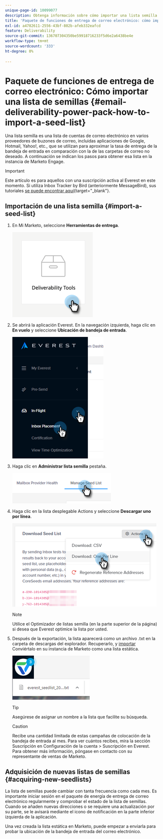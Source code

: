 ```yaml
---
unique-page-id: 10099077
description: Obtenga información sobre cómo importar una lista semilla en la instancia de Marketo Engage.
title: 'Paquete de funciones de entrega de correo electrónico: cómo importar una lista de semillas'
exl-id: a4782611-2556-43bf-802b-afeb332eafcd
feature: Deliverability
source-git-commit: 136707304350be59918716233f5d6e2a6438be4e
workflow-type: tm+mt
source-wordcount: '333'
ht-degree: 0%

---
```


# Paquete de funciones de entrega de correo electrónico: Cómo importar una lista de semillas {#email-deliverability-power-pack-how-to-import-a-seed-list}

Una lista semilla es una lista de cuentas de correo electrónico en varios proveedores de buzones de correo, incluidas aplicaciones de Google, Hotmail, Yahoo!, etc., que se utilizan para aproximar la tasa de entrega de la bandeja de entrada en comparación con la de las carpetas de correo no deseado. A continuación se indican los pasos para obtener esa lista en la instancia de Marketo Engage.

>[!IMPORTANT]
>
>Este artículo es para aquellos con una suscripción activa al Everest en este momento. Si utiliza Inbox Tracker by Bird (anteriormente MessageBird), sus tutoriales [se puede encontrar aquí](/help/marketo/product-docs/email-marketing/deliverability/inbox-tracker/inbox-tracker-tutorials.md){target="_blank"}.

## Importación de una lista semilla {#import-a-seed-list}

1. En Mi Marketo, seleccione **Herramientas de entrega**.

   ![](assets/email-deliverability-power-pack-1.png)

1. Se abrirá la aplicación Everest. En la navegación izquierda, haga clic en **En vuelo** y seleccione **Ubicación de bandeja de entrada**.

   ![](assets/email-deliverability-power-pack-2.png)

1. Haga clic en **Administrar lista semilla** pestaña.

   ![](assets/email-deliverability-power-pack-3.png)

1. Haga clic en la lista desplegable Actions y seleccione **Descargar uno por línea**.

   ![](assets/email-deliverability-power-pack-4.png)

   >[!NOTE]
   >
   >Utilice el Optimizador de listas semilla (en la parte superior de la página) si desea que Everest optimice la lista por usted.

1. Después de la exportación, la lista aparecerá como un archivo .txt en la carpeta de descargas del explorador. Recuperarlo, y [importar](/help/marketo/getting-started/quick-wins/import-a-list-of-people.md) Conviértalo en su instancia de Marketo como una lista estática.

   ![](assets/email-deliverability-power-pack-5.png)

   >[!TIP]
   >
   >Asegúrese de asignar un nombre a la lista que facilite su búsqueda.

   >[!CAUTION]
   >
   >Recibe una cantidad limitada de estas campañas de colocación de la bandeja de entrada al mes. Para ver cuántos recibes, mira la sección Suscripción en Configuración de la cuenta > Suscripción en Everest. Para obtener más información, póngase en contacto con su representante de ventas de Marketo.

## Adquisición de nuevas listas de semillas {#acquiring-new-seedlists}

La lista de semillas puede cambiar con tanta frecuencia como cada mes. Es importante iniciar sesión en el paquete de energía de entrega de correo electrónico regularmente y comprobar el estado de la lista de semillas. Cuando se añaden nuevas direcciones o se requiere una actualización por su parte, se le avisará mediante el icono de notificación en la parte inferior izquierda de la aplicación.

Una vez creada la lista estática en Marketo, puede empezar a enviarla para probar la ubicación de la bandeja de entrada del correo electrónico.
